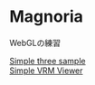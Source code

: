 # Magnoria

WebGLの練習

[Simple three sample](simple-threejs-sample/simple-threejs-sample.html)  
[Simple VRM Viewer](simple-vrm-viewer/simple-vrm-viewer.html)